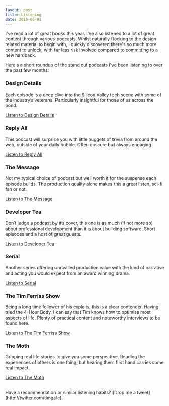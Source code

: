 ```yaml
---
layout: post
title: Listening
date: 2016-06-01
---
```


I've read a lot of great books this year. I've also listened to a lot of great content through various podcasts. Whilst naturally flocking to the design related material to begin with, I quickly discovered there's so much more content to unlock, with far less risk involved compared to committing to a new hardback.

Here's a short roundup of the stand out podcasts I’ve been listening to over the past few months:


### Design Details

Each episode is a deep dive into the Silicon Valley tech scene with some of the industry’s veterans. Particularly insightful for those of us across the pond.

[Listen to Design Details](http://spec.fm/podcasts/design-details)


### Reply All

This podcast will surprise you with little nuggets of trivia from around the web, outside of your daily bubble. Often obscure but always engaging.

[Listen to Reply All](https://gimletmedia.com/show/reply-all)


### The Message

Not my typical choice of podcast but well worth it for the suspense each episode builds. The production quality alone makes this a great listen, sci-fi fan or not.

[Listen to The Message](http://themessagepodcast.com)


### Developer Tea

Don’t judge a podcast by it’s cover, this one is as much (if not more so) about professional development than it is about building software. Short episodes and a host of great guests.

[Listen to Developer Tea](http://spec.fm/podcasts/developer-tea)


### Serial

Another series offering unrivalled production value with the kind of narrative and acting you would expect from an award winning drama.

[Listen to Serial](https://serialpodcast.org)


### The Tim Ferriss Show

Being a long time follower of his exploits, this is a clear contender. Having tried the 4-Hour Body, I can say that Tim knows how to optimise most aspects of life. Plenty of practical content and noteworthy interviews to be found here.

[Listen to The Tim Ferriss Show](http://fourhourworkweek.com/podcast)


### The Moth

Gripping real life stories to give you some perspective. Reading the experiences of others is one thing, but hearing them first hand carries some real impact.

[Listen to The Moth](https://themoth.org/podcast)

<br />
Have a recommendation or similar listening habits? [Drop me a tweet](http://twitter.com/timgale).